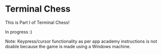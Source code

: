 # Terminal Chess 

This is Part I of Terminal Chess! 

In progress :)

Note: Keypress/cursor functionality as per app academy instructions is not doable because the game is made using a Windows machine.
